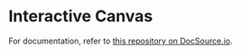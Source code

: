 # Interactive Canvas
For documentation, refer to [this repository on DocSource.io](https://docsource.io/p/github/radben13/interactive-canvas).